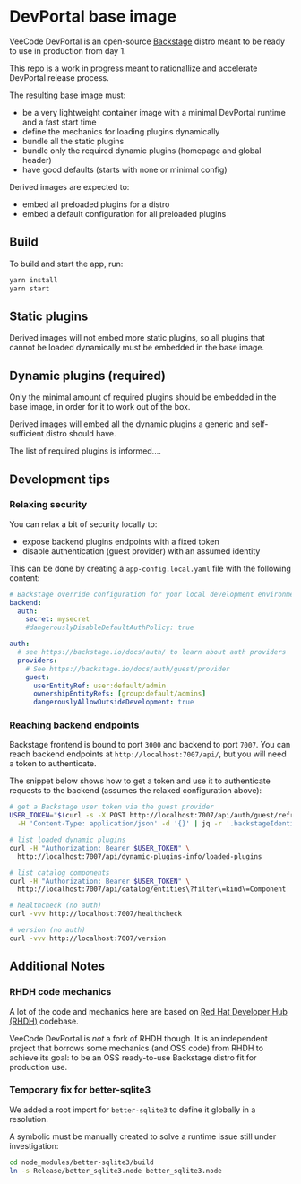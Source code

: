 # DevPortal base image

VeeCode DevPortal is an open-source [Backstage](https://backstage.io) distro meant to be ready to use in production from day 1.

This repo is a work in progress meant to rationallize and accelerate DevPortal release process.

The resulting base image must:

- be a very lightweight container image with a minimal DevPortal runtime and a fast start time
- define the mechanics for loading plugins dynamically
- bundle all the static plugins
- bundle only the required dynamic plugins (homepage and global header)
- have good defaults (starts with none or minimal config)

Derived images are expected to:

- embed all preloaded plugins for a distro
- embed a default configuration for all preloaded plugins

## Build

To build and start the app, run:

```sh
yarn install
yarn start
```

## Static plugins

Derived images will not embed more static plugins, so all plugins that cannot be loaded dynamically must be embedded in the base image.

## Dynamic plugins (required)

Only the minimal amount of required plugins should be embedded in the base image, in order for it to work out of the box.

Derived images will embed all the dynamic plugins a generic and self-sufficient distro should have.

The list of required plugins is informed....

## Development tips

### Relaxing security

You can relax a bit of security locally to:

- expose backend plugins endpoints with a fixed token
- disable authentication (guest provider) with an assumed identity

This can be done by creating a `app-config.local.yaml` file with the following content:

```yaml
# Backstage override configuration for your local development environment
backend:
  auth:
    secret: mysecret
    #dangerouslyDisableDefaultAuthPolicy: true

auth:
  # see https://backstage.io/docs/auth/ to learn about auth providers
  providers:
    # See https://backstage.io/docs/auth/guest/provider
    guest:
      userEntityRef: user:default/admin
      ownershipEntityRefs: [group:default/admins]
      dangerouslyAllowOutsideDevelopment: true
```

### Reaching backend endpoints

Backstage frontend is bound to port `3000` and backend to port `7007`. You can reach backend endpoints at `http://localhost:7007/api/`, but you will need a token to authenticate.

The snippet below shows how to get a token and use it to authenticate requests to the backend (assumes the relaxed configuration above):

```sh
# get a Backstage user token via the guest provider
USER_TOKEN="$(curl -s -X POST http://localhost:7007/api/auth/guest/refresh \
  -H 'Content-Type: application/json' -d '{}' | jq -r '.backstageIdentity.token')"

# list loaded dynamic plugins
curl -H "Authorization: Bearer $USER_TOKEN" \
  http://localhost:7007/api/dynamic-plugins-info/loaded-plugins

# list catalog components
curl -H "Authorization: Bearer $USER_TOKEN" \
  http://localhost:7007/api/catalog/entities\?filter\=kind\=Component

# healthcheck (no auth)
curl -vvv http://localhost:7007/healthcheck

# version (no auth)
curl -vvv http://localhost:7007/version
```

## Additional Notes

### RHDH code mechanics

A lot of the code and mechanics here are based on [Red Hat Developer Hub (RHDH)](https://github.com/redhat-developer/rhdh) codebase.

VeeCode DevPortal is *not* a fork of RHDH though. It is an independent project that borrows some mechanics (and OSS code) from RHDH to achieve its goal: to be an OSS ready-to-use Backstage distro fit for production use.

### Temporary fix for better-sqlite3

We added a root import for `better-sqlite3` to define it globally in a resolution.

A symbolic must be manually created to solve a runtime issue still under investigation:

```sh
cd node_modules/better-sqlite3/build
ln -s Release/better_sqlite3.node better_sqlite3.node
```
